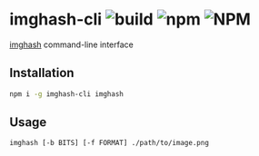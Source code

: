 # imghash-cli ![build](https://github.com/pwlmaciejewski/imghash-cli/workflows/Node.js%20CI/badge.svg) ![npm](https://img.shields.io/npm/v/imghash-cli) ![NPM](https://img.shields.io/npm/l/imghash-cli)
[imghash](https://github.com/pwlmaciejewski/imghash) command-line interface

## Installation

```sh
npm i -g imghash-cli imghash
```

## Usage

```sh
imghash [-b BITS] [-f FORMAT] ./path/to/image.png
```

